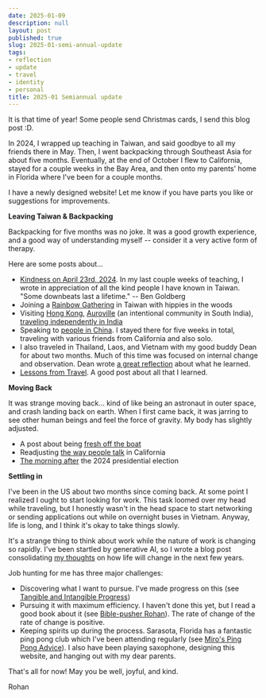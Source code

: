 ```yaml
---
date: 2025-01-09
description: null
layout: post
published: true
slug: 2025-01-semi-annual-update
tags:
- reflection
- update
- travel
- identity
- personal
title: 2025-01 Semiannual update
---
```


It is that time of year! Some people send Christmas cards, I send this blog post :D.

In 2024, I wrapped up teaching in Taiwan, and said goodbye to all my friends there in May. Then, I went backpacking through Southeast Asia for about five months. Eventually, at the end of October I flew to California, stayed for a couple weeks in the Bay Area, and then onto my parents' home in Florida where I've been for a couple months.

I have a newly designed website! Let me know if you have parts you like or suggestions for improvements.

**Leaving Taiwan & Backpacking**

Backpacking for five months was no joke. It was a good growth experience, and a good way of understanding myself -- consider it a very active form of therapy.

Here are some posts about...
- [Kindness on April 23rd, 2024](https://www.rohanprasad.org/blog/2024/2024-04-kindness-on-april-23rd-2024/). In my last couple weeks of teaching, I wrote in appreciation of all the kind people I have known in Taiwan. "Some downbeats last a lifetime." -- Ben Goldberg
- Joining a [Rainbow Gathering](https://www.rohanprasad.org/blog/2024/2024-04-taiwan-rainbow-gathering-2024/) in Taiwan with hippies in the woods
- Visiting [Hong Kong](https://www.rohanprasad.org/blog/2024/2024-05-homg-kong/), [Auroville](https://www.rohanprasad.org/blog/2024/2024-05-auroville/) (an intentional community in South India), [traveling independently in India](https://www.rohanprasad.org/blog/2024/2024-06-indian-independence/)
- Speaking to [people in China](https://www.rohanprasad.org/blog/2024/2024-07-one-month-in-china/). I stayed there for five weeks in total, traveling with various friends from California and also solo.
- I also traveled in Thailand, Laos, and Vietnam with my good buddy Dean for about two months. Much of this time was focused on internal change and observation. Dean wrote [a great reflection](https://open.substack.com/pub/urbananimal/p/the-philosophy-paper-that-haunted?r=b6zju&utm_medium=ios) about what he learned.
- [Lessons from Travel](https://www.rohanprasad.org/blog/2024/2024-11-lessons-from-travel/). A good post about all that I learned.

**Moving Back**

It was strange moving back... kind of like being an astronaut in outer space, and crash landing back on earth. When I first came back, it was jarring to see other human beings and feel the force of gravity. My body has slightly adjusted.
- A post about being [fresh off the boat](https://www.rohanprasad.org/blog/2024/2024-11-reverse-culture-shock/)
- Readjusting [the way people talk](https://www.rohanprasad.org/blog/2024/2024-11-speaking-plainly/) in California
- [The morning after](https://www.rohanprasad.org/blog/2024/2024-11-the-morning-after/) the 2024 presidential election

**Settling in**

I've been in the US about two months since coming back. At some point I realized I ought to start looking for work. This task loomed over my head while traveling, but I honestly wasn't in the head space to start networking or sending applications out while on overnight buses in Vietnam. Anyway, life is long, and I think it's okay to take things slowly.

It's a strange thing to think about work while the nature of work is changing so rapidly. I've been startled by generative AI, so I wrote a blog post consolidating [my thoughts](https://www.rohanprasad.org/blog/2025/2025-01-the-future-of-work/) on how life will change in the next few years.

Job hunting for me has three major challenges:
- Discovering what I want to pursue. I've made progress on this (see [Tangible and Intangible Progress](https://www.rohanprasad.org/blog/2025/2025-01-tangible-and-intangible-progress/))
- Pursuing it with maximum efficiency. I haven't done this yet, but I read a good book about it (see [Bible-pusher Rohan](https://www.rohanprasad.org/blog/2024/2024-12-stickers-hope-and-change-and-bible/)). The rate of change of the rate of change is positive.
- Keeping spirits up during the process. Sarasota, Florida has a fantastic ping pong club which I've been attending regularly (see [Miro's Ping Pong Advice](https://www.rohanprasad.org/blog/2025/2025-01-miros-ping-pong-advice/)). I also have been playing saxophone, designing this website, and hanging out with my dear parents.

That's all for now! May you be well, joyful, and kind.

Rohan

